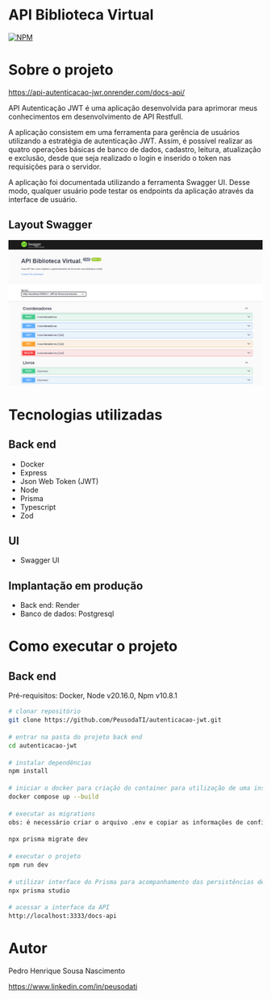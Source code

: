 # API Biblioteca Virtual
[![NPM](https://img.shields.io/npm/l/react)]([(https://github.com/PeusodaTI/autenticacao-jwt/blob/main/LICENSE)]) 

# Sobre o projeto

https://api-autenticacao-jwr.onrender.com/docs-api/

API Autenticação JWT é uma aplicação desenvolvida para aprimorar meus conhecimentos em desenvolvimento de API Restfull.

A aplicação consistem em uma ferramenta para gerência de usuários utilizando a estratégia de autenticação JWT. Assim, é possível realizar as quatro operações básicas de banco de dados, cadastro, leitura, atualização e exclusão, desde que seja realizado o login e inserido o token nas requisições para o servidor.

A aplicação foi documentada utilizando a ferramenta Swagger UI. Desse modo, qualquer usuário pode testar os endpoints da aplicação através da interface de usuário.

## Layout Swagger
![Swagger](https://github.com/PeusodaTI/Biblioteca-Virtual/blob/main/assets/swagger.png)

# Tecnologias utilizadas
## Back end
- Docker
- Express
- Json Web Token (JWT)
- Node
- Prisma
- Typescript
- Zod
  
## UI
- Swagger UI

## Implantação em produção
- Back end: Render
- Banco de dados: Postgresql

# Como executar o projeto

## Back end
Pré-requisitos: Docker, Node v20.16.0, Npm v10.8.1 

```bash
# clonar repositório
git clone https://github.com/PeusodaTI/autenticacao-jwt.git

# entrar na pasta do projeto back end
cd autenticacao-jwt

# instalar dependências
npm install

# iniciar o docker para criação do container para utilização de uma instância do banco de dados PostgreSql e da API
docker compose up --build

# executar as migrations
obs: é necessário criar o arquivo .env e copiar as informações de configurações do DB dentro do arquivo .env.example para o arquivo .env. após isso, execute o comando:

npx prisma migrate dev 

# executar o projeto
npm run dev

# utilizar interface do Prisma para acompanhamento das persistências de dados
npx prisma studio

# acessar a interface da API
http://localhost:3333/docs-api

```

# Autor

Pedro Henrique Sousa Nascimento

https://www.linkedin.com/in/peusodati

